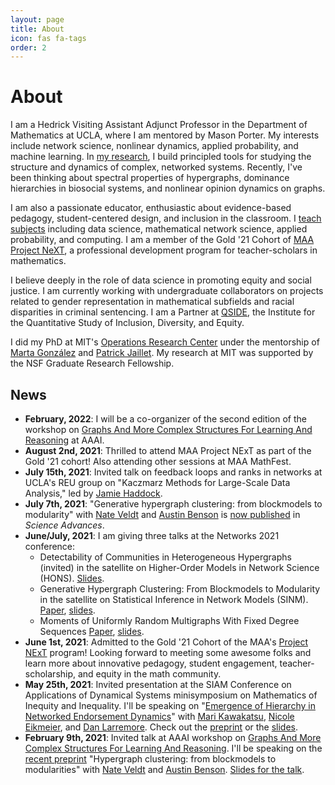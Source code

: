 ```yaml
---
layout: page
title: About
icon: fas fa-tags
order: 2
---
```


# About

I am a Hedrick Visiting Assistant Adjunct Professor in the Department of Mathematics at UCLA, where I am mentored by Mason Porter. My interests include network science, nonlinear dynamics, applied probability, and machine learning. In [my research](/research), I build principled tools for studying the structure and dynamics of complex, networked systems. Recently, I've been thinking about spectral properties of hypergraphs, dominance hierarchies in biosocial systems, and nonlinear opinion dynamics on graphs. 

I am also a passionate educator, enthusiastic about evidence-based pedagogy, student-centered design, and inclusion in the classroom. I [teach subjects](/teaching) including data science, mathematical network science, applied probability, and computing.  I am a member of the Gold '21 Cohort of [MAA Project NeXT](https://www.maa.org/programs-and-communities/professional-development/project-next), a professional development program for teacher-scholars in mathematics. 

I believe deeply in the role of data science in promoting equity and social justice.  I am currently working with undergraduate collaborators on projects related to gender representation in mathematical subfields and racial disparities in criminal sentencing. I am a Partner at [QSIDE](https://qsideinstitute.org/), the Institute for the Quantitative Study of Inclusion, Diversity, and Equity. 

I did my PhD at MIT's [Operations Research Center](https://www.mit.edu/~orc/) under the mentorship of [Marta González](https://ced.berkeley.edu/ced/faculty-staff/marta-gonzalez) and [Patrick Jaillet](http://web.mit.edu/jaillet/www/). My research at MIT was supported by the NSF Graduate Research Fellowship. 

## News

- **February, 2022**: I will be a co-organizer of the second edition of the workshop on [Graphs And More Complex Structures For Learning And Reasoning](https://sites.google.com/view/gclr2021/speakers) at AAAI. 
- **August 2nd, 2021**: Thrilled to attend MAA Project NExT as part of the Gold '21 cohort! Also attending other sessions at MAA MathFest. 
- **July 15th, 2021**: Invited talk on feedback loops and ranks in networks at UCLA's REU group on "Kaczmarz Methods for Large-Scale Data Analysis," led by [Jamie Haddock](https://www.math.ucla.edu/~jhaddock/). 
- **July 7th, 2021**: "Generative hypergraph clustering: from blockmodels to modularity" with [Nate Veldt](https://people.cam.cornell.edu/lnv22/) and [Austin Benson](https://www.cs.cornell.edu/~arb/) is [now published](https://advances.sciencemag.org/content/7/28/eabh1303) in *Science Advances*.  
- **June/July, 2021**: I am giving three talks at the Networks 2021 conference: 
  - Detectability of Communities in Heterogeneous Hypergraphs (invited) in the satellite on Higher-Order Models in Network Science (HONS). [Slides](https://philchodrow.github.io/talks/HONS21/short#1). 
  - Generative Hypergraph Clustering: From Blockmodels to Modularity in the satellite on Statistical Inference in Network Models (SINM). [Paper](https://arxiv.org/pdf/2101.09611.pdf), [slides](https://philchodrow.github.io/talks/hmod/short#1). 
  - Moments of Uniformly Random Multigraphs With Fixed Degree Sequences [Paper](https://epubs.siam.org/doi/pdf/10.1137/19M1288772), [slides](https://philchodrow.github.io/talks/multigraph_moments/SIAMNS20). 
- **June 1st, 2021**: Admitted to the Gold '21 Cohort of the MAA's [Project NExT](https://www.maa.org/programs-and-communities/professional-development/project-next) program! Looking forward to meeting some awesome folks and learn more about innovative pedagogy, student engagement, teacher-scholarship, and equity in the math community.  
- **May 25th, 2021**: Invited presentation at the SIAM Conference on Applications of Dynamical Systems minisymposium on Mathematics of Inequity and Inequality. I'll be speaking on "[Emergence of Hierarchy in Networked Endorsement Dynamics](https://www.pnas.org/content/118/16/e2015188118.short)" with  [Mari Kawakatsu](https://www.marikawakatsu.com/), [Nicole Eikmeier](https://eikmeier.sites.grinnell.edu/), and [Dan Larremore](https://larremorelab.github.io/). Check out the [preprint](https://arxiv.org/abs/2007.04448) or the [slides](https://philchodrow.github.io/talks/emergence-of-hierarchy/short).
- **February 9th, 2021**: Invited talk at AAAI workshop on [Graphs And More Complex Structures For Learning And Reasoning](https://sites.google.com/view/gclr2021/speakers). I'll be speaking on the [recent preprint](https://arxiv.org/abs/2101.09611) "Hypergraph clustering: from blockmodels to modularities"  with [Nate Veldt](https://people.cam.cornell.edu/lnv22/) and [Austin Benson](https://www.cs.cornell.edu/~arb/). [Slides for the talk](https://philchodrow.github.io/talks/hmod/#1). 
